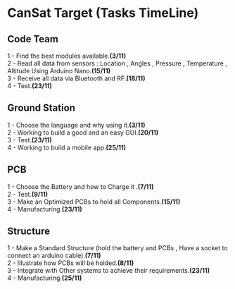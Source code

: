 # CanSat Target (Tasks TimeLine)

## Code Team
   1 - Find the best modules available.**(3/11)**<br/>
   2 - Read all data from sensors : Location , Angles , Pressure , Temperature , Altitude Using Arduino Nano.**(15/11)**<br/>
   3 - Receive all data via Bluetooth and RF.**(18/11)**<br/>
   4 - Test.**(23/11)**<br/>
## Ground Station 
   1 - Choose the language and why using it.**(3/11)**<br/>
   2 - Working to build a good and an easy GUI.**(20/11)**<br/>
   3 - Test.**(23/11)**<br/>
   4 - Working to build a mobile app.**(25/11)**<br/>
## PCB
   1 - Choose the Battery and how to Charge it .**(7/11)**<br/>
   2 - Test.**(9/11)**<br/>
   3 - Make an Optimized PCBs to hold all Components.**(15/11)**<br/>
   4 - Manufacturing.**(23/11)**<br/>
## Structure
   1 - Make a Standard Structure (hold the battery and PCBs , Have a socket to connect an arduino cable).**(7/11)**<br/>
   2 - Illustrate how PCBs will be holded.**(8/11)**<br/>
   3 - Integrate with Other systems to achieve their requirements.**(23/11)**<br/>
   4 - Manufacturing.**(25/11)**<br/>

